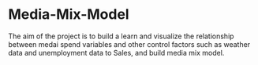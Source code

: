 # Media-Mix-Model

The aim of the project is to build a learn and visualize the relationship between medai spend variables and other control factors such as weather data and unemployment data to Sales, and build media mix model.

